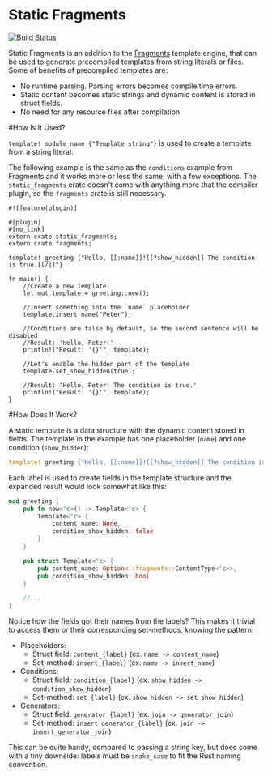 Static Fragments
================

[![Build Status](https://travis-ci.org/Ogeon/static_fragments.png?branch=master)](https://travis-ci.org/Ogeon/static_fragments)

Static Fragments is an addition to the
[Fragments](https://github.com/Ogeon/fragments) template engine, that can be
used to generate precompiled templates from string literals or files. Some of
benefits of precompiled templates are:

* No runtime parsing. Parsing errors becomes compile time errors.
* Static content becomes static strings and dynamic content is stored in struct fields.
* No need for any resource files after compilation.

#How Is It Used?

`template! module_name {"Template string"}` is used to create a template from
a string literal.

The following example is the same as the `conditions` example from Fragments
and it works more or less the same, with a few exceptions. The
`static_fragments` crate doesn't come with anything more that the compiler
plugin, so the `fragments` crate is still necessary.

```
#![feature(plugin)]

#[plugin]
#[no_link]
extern crate static_fragments;
extern crate fragments;

template! greeting {"Hello, [[:name]]![[?show_hidden]] The condition is true.[[/]]"}

fn main() {
    //Create a new Template
    let mut template = greeting::new();

    //Insert something into the `name` placeholder
    template.insert_name("Peter");

    //Conditions are false by default, so the second sentence will be disabled
    //Result: 'Hello, Peter!'
    println!("Result: '{}'", template);

    //Let's enable the hidden part of the template
    template.set_show_hidden(true);

    //Result: 'Hello, Peter! The condition is true.'
    println!("Result: '{}'", template);
}
```

#How Does It Work?

A static template is a data structure with the dynamic content stored in
fields. The template in the example has one placeholder (`name`) and one condition
(`show_hidden`):

```Rust
template! greeting {"Hello, [[:name]]![[?show_hidden]] The condition is true.[[/]]"}
```

Each label is used to create fields in the template structure and the expanded
result would look somewhat like this:

```Rust
mod greeting {
	pub fn new<'c>() -> Template<'c> {
		Template<'c> {
			content_name: None,
			condition_show_hidden: false
		}
	}

	pub struct Template<'c> {
		pub content_name: Option<::fragments::ContentType<'c>>,
		pub condition_show_hidden: bool
	}

	//...
}
```

Notice how the fields got their names from the labels? This makes it trivial
to access them or their corresponding set-methods, knowing the pattern:

* Placeholders:
  - Struct field: `content_{label}` (ex. `name -> content_name`)
  - Set-method: `insert_{label}` (ex. `name -> insert_name`)
* Conditions:
  - Struct field: `condition_{label}` (ex. `show_hidden -> condition_show_hidden`)
  - Set-method: `set_{label}` (ex. `show_hidden -> set_show_hidden`)
* Generators:
  - Struct field: `generator_{label}` (ex. `join -> generator_join`)
  - Set-method: `insert_generator_{label}` (ex. `join -> insert_generator_join`)

This can be quite handy, compared to passing a string key, but does come with
a tiny downside: labels must be `snake_case` to fit the Rust naming
convention.
